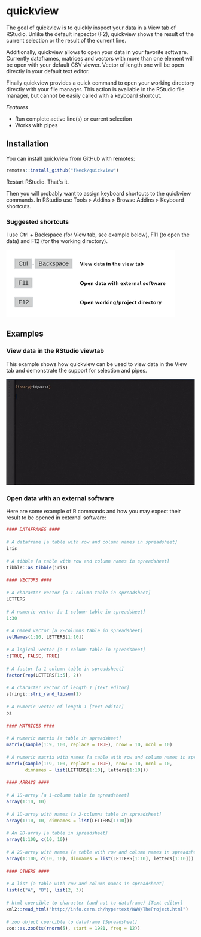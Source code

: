 
# quickview

<!-- badges: start -->
<!-- badges: end -->

The goal of quickview is to quickly inspect your data in a View tab of RStudio. Unlike the default inspector (F2), quickview shows the result of the current selection or the result of the current line.

Additionally, quickview allows to open your data in your favorite software. Currently dataframes, matrices and vectors with more than one element will be open with your default CSV viewer. Vector of length one will be open directly in your default text editor.

Finally quickview provides a quick command to open your working directory directly with your file manager. This action is available in the RStudio file manager, but cannot be easily called with a keyboard shortcut.

*Features*

 - Run complete active line(s) or current selection
 - Works with pipes

## Installation

You can install quickview from GitHub with remotes:

``` r
remotes::install_github("fkeck/quickview")
```
Restart RStudio. That's it.

Then you will probably want to assign keyboard shortcuts to the quickview commands. In RStudio use Tools > Addins > Browse Addins > Keyboard shortcuts.

### Suggested shortcuts

I use Ctrl + Backspace (for View tab, see example below), F11 (to open the data) and F12 (for the working directory).

![](man/graphics/shortcuts.png)


## Examples

### View data in the RStudio viewtab

This example shows how quickview can be used to view data in the View tab and demonstrate the support for selection and pipes.

![](inst/screencast_qv.gif)


### Open data with an external software

Here are some example of R commands and how you may expect their result to be opened in external software:

``` r
#### DATAFRAMES ####

# A dataframe [a table with row and column names in spreadsheet]
iris

# A tibble [a table with row and column names in spreadsheet]
tibble::as_tibble(iris)

#### VECTORS ####

# A character vector [a 1-column table in spreadsheet]
LETTERS

# A numeric vector [a 1-column table in spreadsheet]
1:30

# A named vector [a 2-columns table in spreadsheet]
setNames(1:10, LETTERS[1:10])

# A logical vector [a 1-column table in spreadsheet]
c(TRUE, FALSE, TRUE)

# A factor [a 1-column table in spreadsheet]
factor(rep(LETTERS[1:5], 2))

# A character vector of length 1 [text editor]
stringi::stri_rand_lipsum(1)

# A numeric vector of length 1 [text editor]
pi

#### MATRICES ####

# A numeric matrix [a table in spreadsheet]
matrix(sample(1:9, 100, replace = TRUE), nrow = 10, ncol = 10)

# A numeric matrix with names [a table with row and column names in spreadsheet]
matrix(sample(1:9, 100, replace = TRUE), nrow = 10, ncol = 10,
       dimnames = list(LETTERS[1:10], letters[1:10]))

#### ARRAYS ####

# A 1D-array [a 1-column table in spreadsheet]
array(1:10, 10)

# A 1D-array with names [a 2-columns table in spreadsheet]
array(1:10, 10, dimnames = list(LETTERS[1:10]))

# An 2D-array [a table in spreadsheet]
array(1:100, c(10, 10))

# A 2D-array with names [a table with row and column names in spreadsheet]
array(1:100, c(10, 10), dimnames = list(LETTERS[1:10], letters[1:10]))

#### OTHERS ####

# A list [a table with row and column names in spreadsheet]
list(c("A", "B"), list(2, 3))

# html coercible to character (and not to dataframe) [Text editor]
xml2::read_html("http://info.cern.ch/hypertext/WWW/TheProject.html")

# zoo object coercible to dataframe [Spreadsheet]
zoo::as.zoo(ts(rnorm(5), start = 1981, freq = 12))
```
